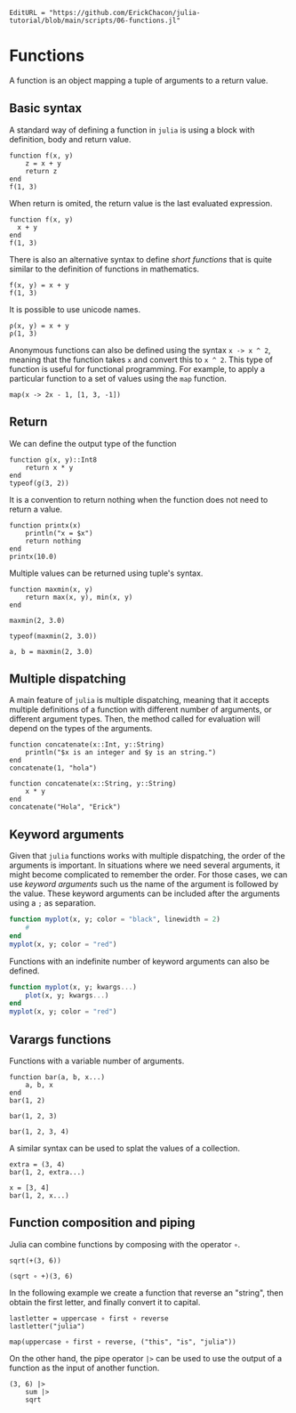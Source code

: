 ```@meta
EditURL = "https://github.com/ErickChacon/julia-tutorial/blob/main/scripts/06-functions.jl"
```

# Functions

A function is an object mapping a tuple of arguments to a return value.

## Basic syntax

A standard way of defining a function in `julia` is using a block with definition, body
and return value.

````@example 06-functions
function f(x, y)
    z = x + y
    return z
end
f(1, 3)
````

When return is omited, the return value is the last evaluated expression.

````@example 06-functions
function f(x, y)
  x + y
end
f(1, 3)
````

There is also an alternative syntax to define *short functions* that is quite similar to
the definition of functions in mathematics.

````@example 06-functions
f(x, y) = x + y
f(1, 3)
````

It is possible to use unicode names.

````@example 06-functions
ρ(x, y) = x + y
ρ(1, 3)
````

Anonymous functions can also be defined using the syntax `x -> x ^ 2`, meaning that the
function takes `x` and convert this to `x ^ 2`. This type of function is useful for
functional programming. For example, to apply a particular function to a set of values
using the `map` function.

````@example 06-functions
map(x -> 2x - 1, [1, 3, -1])
````

## Return

We can define the output type of the function

````@example 06-functions
function g(x, y)::Int8
    return x * y
end
typeof(g(3, 2))
````

It is a convention to return nothing when the function does not need to return a value.

````@example 06-functions
function printx(x)
    println("x = $x")
    return nothing
end
printx(10.0)
````

Multiple values can be returned using tuple's syntax.

````@example 06-functions
function maxmin(x, y)
    return max(x, y), min(x, y)
end
````

````@example 06-functions
maxmin(2, 3.0)
````

````@example 06-functions
typeof(maxmin(2, 3.0))
````

````@example 06-functions
a, b = maxmin(2, 3.0)
````

## Multiple dispatching

A main feature of `julia` is multiple dispatching, meaning that it accepts multiple
definitions of a function with different number of arguments, or different argument
types. Then, the method called for evaluation will depend on the types of the arguments.

````@example 06-functions
function concatenate(x::Int, y::String)
    println("$x is an integer and $y is an string.")
end
concatenate(1, "hola")
````

````@example 06-functions
function concatenate(x::String, y::String)
    x * y
end
concatenate("Hola", "Erick")
````

## Keyword arguments

Given that `julia` functions works with multiple dispatching, the order of the arguments
is important. In situations where we need several arguments, it might become complicated
to remember the order. For those cases, we can use *keyword arguments* such us the name
of the argument is followed by the value. These keyword arguments can be included after
the arguments using a `;` as separation.

```julia
function myplot(x, y; color = "black", linewidth = 2)
    #
end
myplot(x, y; color = "red")
```

Functions with an indefinite number of keyword arguments can also be defined.

```julia
function myplot(x, y; kwargs...)
    plot(x, y; kwargs...)
end
myplot(x, y; color = "red")
```

## Varargs functions

Functions with a variable number of arguments.

````@example 06-functions
function bar(a, b, x...)
    a, b, x
end
bar(1, 2)
````

````@example 06-functions
bar(1, 2, 3)
````

````@example 06-functions
bar(1, 2, 3, 4)
````

A similar syntax can be used to splat the values of a collection.

````@example 06-functions
extra = (3, 4)
bar(1, 2, extra...)
````

````@example 06-functions
x = [3, 4]
bar(1, 2, x...)
````

## Function composition and piping

Julia can combine functions by composing with the operator `∘`.

````@example 06-functions
sqrt(+(3, 6))
````

````@example 06-functions
(sqrt ∘ +)(3, 6)
````

In the following example we create a function that reverse an "string", then obtain the
first letter, and finally convert it to capital.

````@example 06-functions
lastletter = uppercase ∘ first ∘ reverse
lastletter("julia")
````

````@example 06-functions
map(uppercase ∘ first ∘ reverse, ("this", "is", "julia"))
````

On the other hand, the pipe operator `|>` can be used to use the output of a function as
the input of another function.

````@example 06-functions
(3, 6) |>
    sum |>
    sqrt
````

